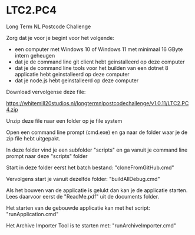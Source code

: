 # LTC2.PC4
Long Term NL Postcode Challenge

Zorg dat je voor je begint voor het volgende:

- een computer met Windows 10 of Windows 11 met minimaal 16 GByte intern geheugen
- dat je de command line git client hebt geinstalleerd op deze computer
- dat je de command line tools voor het builden van een dotnet 8 applicatie hebt geinstalleerd op deze computer
- dat je node.js hebt geinstalleerd op deze computer

Download vervolgense deze file: 

https://whitemill20studios.nl/longtermnlpostcodechallenge/v1.0.11/LTC2.PC4.zip

Unzip deze file naar een folder op je file system

Open een command line prompt (cmd.exe) en ga naar de folder waar je de zip file hebt uitgepakt.

In deze folder vind je een subfolder "scripts" en ga vanuit je command line prompt naar deze "scripts" folder

Start in deze folder eerst het batch bestand: "cloneFromGitHub.cmd"

Vervolgens start je vanuit dezelfde folder: "buildAllDebug.cmd"

Als het bouwen van de applicatie is gelukt dan kan je de applicatie starten. Lees daarvoor eerst de "ReadMe.pdf" uit de documents folder.

Het starten van de gebouwde applicatie kan met het script: "runApplication.cmd"

Het Archive Importer Tool is te starten met: "runArchiveImporter.cmd"
